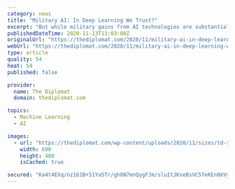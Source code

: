 ```yaml
---
category: news
title: "Military AI: In Deep Learning We Trust?"
excerpt: "But while military gains from AI technologies are substantial, the way policymakers involved in military AI hard sell its potential often gives observers pause. Speaking virtually at a think tank event on 6,"
publishedDateTime: 2020-11-13T13:03:00Z
originalUrl: "https://thediplomat.com/2020/11/military-ai-in-deep-learning-we-trust/"
webUrl: "https://thediplomat.com/2020/11/military-ai-in-deep-learning-we-trust/"
type: article
quality: 54
heat: 54
published: false

provider:
  name: The Diplomat
  domain: thediplomat.com

topics:
  - Machine Learning
  - AI

images:
  - url: "https://thediplomat.com/wp-content/uploads/2020/11/sizes/td-story-s-2/thediplomat-2020-11-13-3.jpg"
    width: 600
    height: 400
    isCached: true

secured: "Ka4t4EXq/nz161B+51Ya5Tr/gh8N7mnQygFJm/sluItJKxeBsVC5feKEnNXVy8klD6X2CO/VO7NlA6EfEtPqt8hqUZUiE4ehMMrEkzOEgy4Y39ikkwj7C348lXM/nDIUmgTbC9w5sgM+mtiN7z7DqfizIgWgAh3KKzUGLbjVDlxeh2l97nPeTKsmCnK9rVEg2EKDlo+hUQJl8gefTUJjCmNRO4ZyOKOJ+9K1PVahEAyrJj2X403xQnkJ5gGV76Wffhmn+RCqf/XlBwIka182bF3TOzck0B1B8TxtGbQ6fRTBlVARDkc8NCHRlHG7oADcf8/BkVPiLArn8MnDHCC+4i3Q7t/NbFo2OxTae5+Wmpo=;9sClxT8MRJkg0tbnPh/Itg=="
---
```


